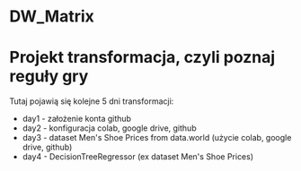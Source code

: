 # DW_Matrix
# Projekt transformacja, czyli poznaj reguły gry

Tutaj pojawią się kolejne 5 dni transformacji:
- day1 - założenie konta github
- day2 - konfiguracja colab, google drive, github
- day3 - dataset Men's Shoe Prices from data.world (użycie colab, google drive, github)
- day4 - DecisionTreeRegressor (ex dataset Men's Shoe Prices)
